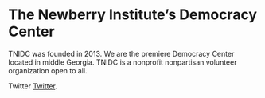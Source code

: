 # The Newberry Institute’s Democracy Center
TNIDC was founded in 2013.
We are the premiere Democracy Center located in middle Georgia. 
TNIDC is a nonprofit nonpartisan volunteer organization open to all.


Twitter [Twitter](https://twitter.com/NewberryInst).

